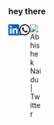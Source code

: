 ### hey there 
<a href="https://www.linkedin.com/in/f%C3%A1bio-casanova-baa818237/" target="_blank">
  <img align="left" alt="Fabio LinkedIN" width="22px" src="https://raw.githubusercontent.com/fabiojcp/pics/main/linkedin.svg" />
</a>
<a href="https://api.whatsapp.com/send?phone=+55+5511930151064&text=Ol%C3%A1!%20Vi%20seu%20portif%C3%B3lio%20na%20internet%20e%20quero%20conhecer%20seus%20servi%C3%A7os">
  <img align="left" alt="Fabio WhatsApp" width="22px" color="green" src="https://raw.githubusercontent.com/fabiojcp/pics/main/iconmonstr-whatsapp-1.svg" />
</a>
<a href="https://twitter.com/abhisheknaiidu">
  <img align="left" alt="Abhishek Naidu | Twitter" width="22px" src="https://raw.githubusercontent.com/peterthehan/peterthehan/master/assets/twitter.svg" />
</a>


<!--
**fabiojcp/fabiojcp** is a ✨ _special_ ✨ repository because its `README.md` (this file) appears on your GitHub profile.

Here are some ideas to get you started:

- 🔭 I’m currently working on ...
- 🌱 I’m currently learning ...
- 👯 I’m looking to collaborate on ...
- 🤔 I’m looking for help with ...
- 💬 Ask me about ...
- 📫 How to reach me: ...
- 😄 Pronouns: ...
- ⚡ Fun fact: ...
-->
